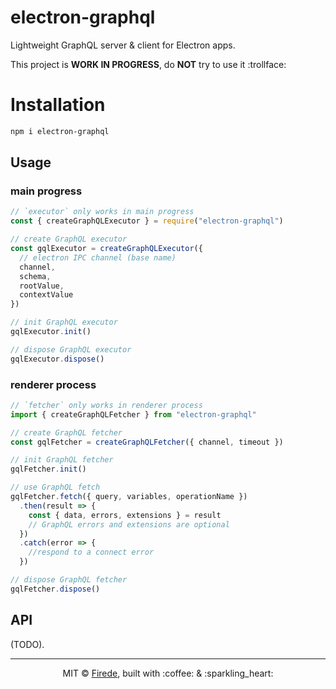 # electron-graphql

Lightweight GraphQL server & client for Electron apps.

This project is **WORK IN PROGRESS**, do **NOT** try to use it :trollface:

# Installation

```sh
npm i electron-graphql
```

## Usage

### main progress

```js
// `executor` only works in main progress
const { createGraphQLExecutor } = require("electron-graphql")

// create GraphQL executor
const gqlExecutor = createGraphQLExecutor({
  // electron IPC channel (base name)
  channel,
  schema,
  rootValue,
  contextValue
})

// init GraphQL executor
gqlExecutor.init()

// dispose GraphQL executor
gqlExecutor.dispose()
```

### renderer process

```js
// `fetcher` only works in renderer process
import { createGraphQLFetcher } from "electron-graphql"

// create GraphQL fetcher
const gqlFetcher = createGraphQLFetcher({ channel, timeout })

// init GraphQL fetcher
gqlFetcher.init()

// use GraphQL fetch
gqlFetcher.fetch({ query, variables, operationName })
  .then(result => {
    const { data, errors, extensions } = result
    // GraphQL errors and extensions are optional
  })
  .catch(error => {
    //respond to a connect error
  })

// dispose GraphQL fetcher
gqlFetcher.dispose()
```

## API

(TODO).

---

<p align="center">MIT &copy; <a href="https://github.com/firede">Firede</a>, built with :coffee: &amp; :sparkling_heart:<p>
